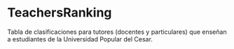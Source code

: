 # TeachersRanking
 Tabla de clasificaciones para tutores (docentes y particulares) que enseñan a estudiantes de la Universidad Popular del Cesar.
